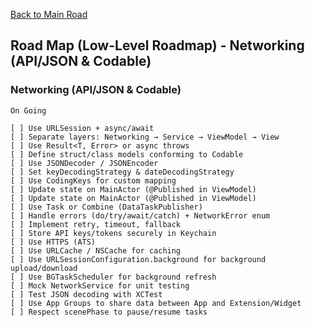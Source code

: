 [Back to Main Road](https://github.com/pratama6624/PratamaSwiftStudyJourney/tree/main)

## Road Map (Low-Level Roadmap) - Networking (API/JSON & Codable)

### Networking (API/JSON & Codable)
    On Going

    [ ] Use URLSession + async/await
    [ ] Separate layers: Networking → Service → ViewModel → View
    [ ] Use Result<T, Error> or async throws
    [ ] Define struct/class models conforming to Codable
    [ ] Use JSONDecoder / JSONEncoder
    [ ] Set keyDecodingStrategy & dateDecodingStrategy
    [ ] Use CodingKeys for custom mapping
    [ ] Update state on MainActor (@Published in ViewModel)
    [ ] Update state on MainActor (@Published in ViewModel)
    [ ] Use Task or Combine (DataTaskPublisher)
	[ ] Handle errors (do/try/await/catch) + NetworkError enum
	[ ] Implement retry, timeout, fallback
	[ ] Store API keys/tokens securely in Keychain
	[ ] Use HTTPS (ATS)
	[ ] Use URLCache / NSCache for caching
	[ ] Use URLSessionConfiguration.background for background upload/download
	[ ] Use BGTaskScheduler for background refresh
	[ ] Mock NetworkService for unit testing
	[ ] Test JSON decoding with XCTest
	[ ] Use App Groups to share data between App and Extension/Widget
	[ ] Respect scenePhase to pause/resume tasks
